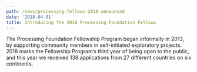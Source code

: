 ```yaml
---
path: /news/processing-fellows-2018-announced
date: '2018-04-01'
title: Introducing the 2018 Processing Foundation Fellows
---
```

The Processing Foundation Fellowship Program began informally in 2013, by supporting community members in self-initiated exploratory projects. 2018 marks the Fellowship Program’s third year of being open to the public, and this year we received 138 applications from 27 different countries on six continents.
